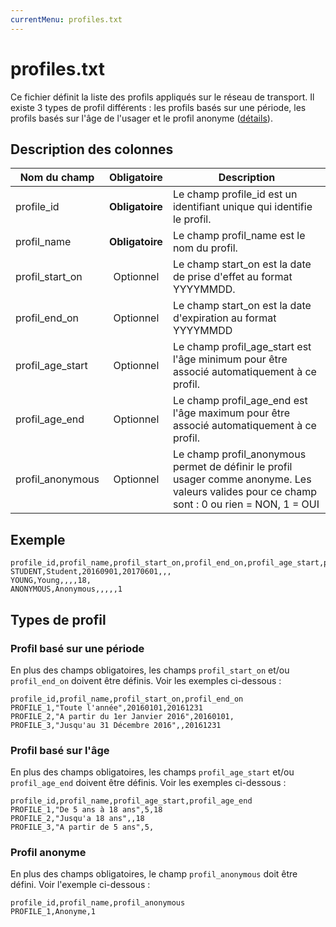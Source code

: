 ```yaml
---
currentMenu: profiles.txt
---
```


# profiles.txt

Ce fichier définit la liste des profils appliqués sur le réseau de transport. Il existe 3 types de profil différents : les profils basés sur une période, les profils basés sur l'âge de l'usager et le profil anonyme ([détails](#types-de-profil)). 

## Description des colonnes

| Nom du champ      |  Obligatoire    |  Description |
|------------------|:------------:|----------|
| profile_id       | **Obligatoire** | Le champ profile_id est un identifiant unique qui identifie le profil. |  
| profil_name      | **Obligatoire** | Le champ profil_name est le nom du profil. |
| profil_start_on  |  Optionnel    | Le champ start_on est la date de prise d'effet au format YYYYMMDD. |
| profil_end_on    |  Optionnel    | Le champ start_on est la date d'expiration au format YYYYMMDD |
| profil_age_start |  Optionnel    | Le champ profil_age_start est l'âge minimum pour être associé automatiquement à ce profil. |
| profil_age_end   |  Optionnel    | Le champ profil_age_end est l'âge maximum pour être associé automatiquement à ce profil. |
| profil_anonymous |  Optionnel    | Le champ profil_anonymous permet de définir le profil usager comme anonyme. Les valeurs valides pour ce champ sont : 0 ou rien = NON, 1 = OUI |

## Exemple
```
profile_id,profil_name,profil_start_on,profil_end_on,profil_age_start,profil_age_end,profil_anonymous
STUDENT,Student,20160901,20170601,,,
YOUNG,Young,,,,18,
ANONYMOUS,Anonymous,,,,,1
```

## Types de profil

### Profil basé sur une période

En plus des champs obligatoires, les champs `profil_start_on` et/ou `profil_end_on` doivent être définis. Voir les exemples ci-dessous :  

```
profile_id,profil_name,profil_start_on,profil_end_on
PROFILE_1,"Toute l'année",20160101,20161231
PROFILE_2,"A partir du 1er Janvier 2016",20160101,
PROFILE_3,"Jusqu'au 31 Décembre 2016",,20161231
```

### Profil basé sur l'âge

En plus des champs obligatoires, les champs `profil_age_start` et/ou `profil_age_end` doivent être définis. Voir les exemples ci-dessous :  

```
profile_id,profil_name,profil_age_start,profil_age_end
PROFILE_1,"De 5 ans à 18 ans",5,18
PROFILE_2,"Jusqu'a 18 ans",,18
PROFILE_3,"A partir de 5 ans",5,
```

### Profil anonyme

En plus des champs obligatoires, le champ `profil_anonymous` doit être défini. Voir l'exemple ci-dessous :  

```
profile_id,profil_name,profil_anonymous
PROFILE_1,Anonyme,1
```
